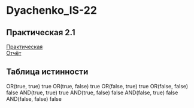 # Dyachenko_IS-22
## Практическая 2.1
[Практическая](https://github.com/horv1tz/Dyachenko_IS-22/tree/master/PZ21/main.py)<br>
[Отчёт](https://github.com/horv1tz/Dyachenko_IS-22/blob/master/reports/otchet.pdf)

## Таблица истинности
OR(true, true)	true
OR(true, false)	true
OR(false, true)	true
OR(false, false)	false
AND(true, true)	true
AND(true, false)	false
AND(false, true)	false
AND(false, false)	false